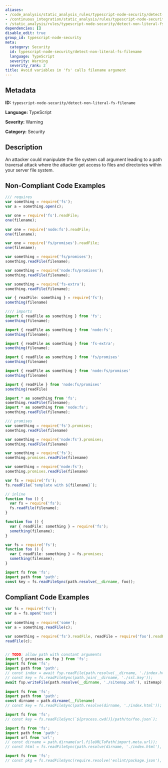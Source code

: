```yaml
---
aliases:
- /code_analysis/static_analysis_rules/typescript-node-security/detect-non-literal-fs-filename
- /continuous_integration/static_analysis/rules/typescript-node-security/detect-non-literal-fs-filename
- /static_analysis/rules/typescript-node-security/detect-non-literal-fs-filename
dependencies: []
disable_edit: true
group_id: typescript-node-security
meta:
  category: Security
  id: typescript-node-security/detect-non-literal-fs-filename
  language: TypeScript
  severity: Warning
  severity_rank: 2
title: Avoid variables in 'fs' calls filename argument
---
```

<!--  SOURCED FROM https://github.com/DataDog/datadog-static-analyzer-rule-docs -->


## Metadata
**ID:** `typescript-node-security/detect-non-literal-fs-filename`

**Language:** TypeScript

**Severity:** Warning

**Category:** Security

## Description
An attacker could manipulate the file system call argument leading to a path traversal attack where the attacker get access to files and directories within your server file system.

## Non-Compliant Code Examples
```typescript
/// requires
var something = require('fs');
var a = something.open(c);

var one = require('fs').readFile;
one(filename);
         
var one = require('node:fs').readFile;
one(filename);

var one = require('fs/promises').readFile;
one(filename);

var something = require('fs/promises');
something.readFile(filename);

var something = require('node:fs/promises');
something.readFile(filename);

var something = require('fs-extra');
something.readFile(filename);

var { readFile: something } = require('fs');
something(filename)

//// imports
import { readFile as something } from 'fs';
something(filename);

import { readFile as something } from 'node:fs';
something(filename);

import { readFile as something } from 'fs-extra';
something(filename);

import { readFile as something } from 'fs/promises'
something(filename)

import { readFile as something } from 'node:fs/promises'
something(filename)

import { readFile } from 'node:fs/promises'
something(readFile)

import * as something from 'fs';
something.readFile(filename);
import * as something from 'node:fs';
something.readFile(filename);

/// promises
var something = require('fs').promises;
something.readFile(filename)

var something = require('node:fs').promises;
something.readFile(filename)

var something = require('fs');
something.promises.readFile(filename)

var something = require('node:fs');
something.promises.readFile(filename)

var fs = require('fs');
fs.readFile(`template with ${filename}`);

// inline
function foo () {
  var fs = require('fs');
  fs.readFile(filename);
}

function foo () {
  var { readFile: something } = require('fs');
  something(filename);
}

var fs = require('fs');
function foo () {
  var { readFile: something } = fs.promises;
  something(filename);
}

import fs from 'fs';
import path from 'path';
const key = fs.readFileSync(path.resolve(__dirname, foo));
```

## Compliant Code Examples
```typescript
var fs = require('fs');
var a = fs.open('test')
         
var something = require('some');
var a = something.readFile(c);

var something = require('fs').readFile, readFile = require('foo').readFile;
readFile(c);


// TODO: allow path with constant arguments
import { promises as fsp } from 'fs';
import fs from 'fs';
import path from 'path';
// const index = await fsp.readFile(path.resolve(__dirname, './index.html'), 'utf-8');
// const key = fs.readFileSync(path.join(__dirname, './ssl.key'));
await fsp.writeFile(path.resolve(__dirname, './sitemap.xml'), sitemap);
  
import fs from 'fs';
import path from 'path';
const dirname = path.dirname(__filename)
// const key = fs.readFileSync(path.resolve(dirname, './index.html'));

import fs from 'fs';
// const key = fs.readFileSync(`${process.cwd()}/path/to/foo.json`);

import fs from 'fs';
import path from 'path';
import url from 'url';
// const dirname = path.dirname(url.fileURLToPath(import.meta.url));
// const html = fs.readFileSync(path.resolve(dirname, './index.html'), 'utf-8');

import fs from 'fs';
// const pkg = fs.readFileSync(require.resolve('eslint/package.json'), 'utf-8');
```
